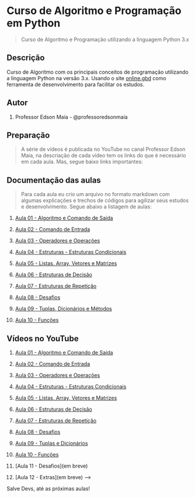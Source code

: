 # Curso de Algoritmo e Programação em Python

> Curso de Algoritmo e Programação utilizando a linguagem Python 3.x

## Descrição

Curso de Algoritmo com os principais conceitos de programação utilizando a linguagem Python na versão 3.x. Usando o site [online.gbd](https://www.onlinegdb.com/) como ferramenta de desenvolvimento para facilitar os estudos.

## Autor

1. Professor Edson Maia - @professoredsonmaia

## Preparação

> A série de vídeos é publicada no YouTube no canal Professor Edson Maia, na descriação de cada vídeo tem os links do que é necessário em cada aula. Mas, segue baixo links importantes:

## Documentação das aulas

> Para cada aula eu crio um arquivo no formato markdown com algumas explicações e trechos de códigos para agilizar seus estudos e desenvolvimento. Segue abaixo a listagem de aulas:

1. [Aula 01 - Algoritmo e Comando de Saída](https://github.com/edsonmaia/curso-algoritmo-python/blob/main/aula01-algoritmo-python.md)

2. [Aula 02 - Comando de Entrada](https://github.com/edsonmaia/curso-algoritmo-python/blob/main/aula02-algoritmo-python.md)

3. [Aula 03 - Operadores e Operações](https://github.com/edsonmaia/curso-algoritmo-python/blob/main/aula03-algoritmo-python.md)

4. [Aula 04 - Estruturas - Estruturas Condicionais](https://github.com/edsonmaia/curso-algoritmo-python/blob/main/aula04-algoritmo-python.md)

5. [Aula 05 - Listas, Array, Vetores e Matrizes](https://github.com/edsonmaia/curso-algoritmo-python/blob/main/aula05-algoritmo-python.md)

6. [Aula 06 - Estruturas de Decisão](https://github.com/edsonmaia/curso-algoritmo-python/blob/main/aula06-algoritmo-python.md)

7. [Aula 07 - Estruturas de Repetição](https://github.com/edsonmaia/curso-algoritmo-python/blob/main/aula07-algoritmo-python.md)

8. [Aula 08 - Desafios](https://github.com/edsonmaia/curso-algoritmo-python/blob/main/aula08-algoritmo-python.md)

9. [Aula 09 - Tuplas,  Dicionários e Métodos](https://github.com/edsonmaia/curso-algoritmo-python/blob/main/aula09-algoritmo-python.md)

10. [Aula 10 - Funções](https://github.com/edsonmaia/curso-algoritmo-python/blob/main/aula10-algoritmo-python.md)
<!--
11. [Aula 11 - Desafios](https://github.com/edsonmaia/curso-algoritmo-python/blob/main/aula11-algoritmo-python.md)

12. [Aula 12 - Extras](https://github.com/edsonmaia/curso-algoritmo-python/blob/main/aula12-algoritmo-python.md) -->

## Vídeos no YouTube

1. [Aula 01 - Algoritmo e Comando de Saída](https://youtu.be/t9W3gAJb-bo)

2. [Aula 02 - Comando de Entrada](https://youtu.be/rRGmXvXJXXk)

3. [Aula 03 - Operadores e Operações](https://youtu.be/7fYQYClO-dI)

4. [Aula 04 - Estruturas - Estruturas Condicionais](https://youtu.be/Uc4sVSm1Dn8)

5. [Aula 05 - Listas, Array, Vetores e Matrizes](https://youtu.be/p8Mk9eXasPw)

6. [Aula 06 - Estruturas de Decisão](https://youtu.be/jVc5GS2e5EQ)

7. [Aula 07 - Estruturas de Repetição](https://youtu.be/jgezKbS6a7I)

8. [Aula 08 - Desafios](https://youtu.be/dtacLycgeH4)

9. [Aula 09 - Tuplas e Dicionários](https://youtu.be/fAzMwW4V_G8)

10. [Aula 10 - Funções](https://youtu.be/CziCLD7n6mo)

11. [Aula 11 - Desafios](em breve)

12. [Aula 12 - Extras](em breve) -->

Salve Devs, até as próximas aulas!
